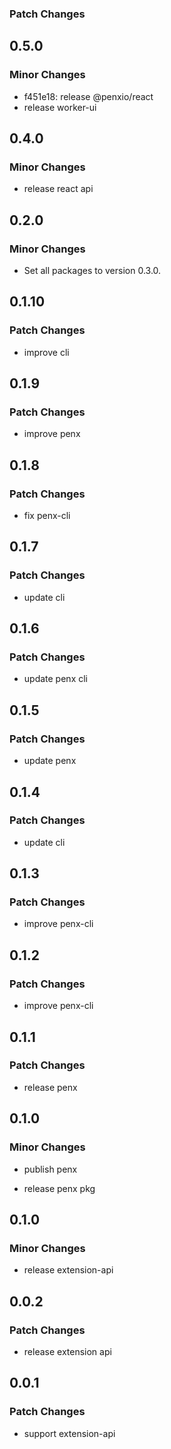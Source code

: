 ### Patch Changes

## 0.5.0

### Minor Changes

- f451e18: release @penxio/react
- release worker-ui

## 0.4.0

### Minor Changes

- release react api

## 0.2.0

### Minor Changes

- Set all packages to version 0.3.0.

## 0.1.10

### Patch Changes

- improve cli

## 0.1.9

### Patch Changes

- improve penx

## 0.1.8

### Patch Changes

- fix penx-cli

## 0.1.7

### Patch Changes

- update cli

## 0.1.6

### Patch Changes

- update penx cli

## 0.1.5

### Patch Changes

- update penx

## 0.1.4

### Patch Changes

- update cli

## 0.1.3

### Patch Changes

- improve penx-cli

## 0.1.2

### Patch Changes

- improve penx-cli

## 0.1.1

### Patch Changes

- release penx

## 0.1.0

### Minor Changes

- publish penx

- release penx pkg

## 0.1.0

### Minor Changes

- release extension-api

## 0.0.2

### Patch Changes

- release extension api

## 0.0.1

### Patch Changes

- support extension-api
